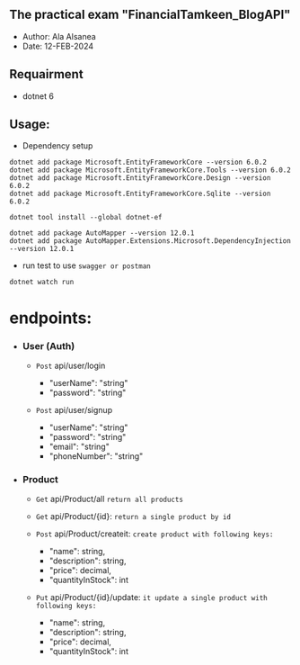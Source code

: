 ## The practical exam "FinancialTamkeen_BlogAPI"

* Author: Ala Alsanea
* Date: 12-FEB-2024

## Requairment

* dotnet 6

## Usage:

* Dependency setup

```
dotnet add package Microsoft.EntityFrameworkCore --version 6.0.2 
dotnet add package Microsoft.EntityFrameworkCore.Tools --version 6.0.2
dotnet add package Microsoft.EntityFrameworkCore.Design --version 6.0.2
dotnet add package Microsoft.EntityFrameworkCore.Sqlite --version 6.0.2

dotnet tool install --global dotnet-ef

dotnet add package AutoMapper --version 12.0.1
dotnet add package AutoMapper.Extensions.Microsoft.DependencyInjection --version 12.0.1
```

* run test to use `swagger or postman`

```
dotnet watch run
```

# endpoints:

* ### User (Auth)
  * `Post` api/user/login
    * "userName": "string"
    * "password": "string"
   
  * `Post` api/user/signup
    - "userName": "string"
    - "password": "string"
    - "email": "string"
    - "phoneNumber": "string"
  
* ### Product
  * `Get` api/Product/all `return all products`
  * `Get` api/Product/{id}: `return a single product by id`
  * `Post` api/Product/createit: `create product with following keys:`

    - "name": string,
    - "description": string,
    - "price": decimal,
    - "quantityInStock": int

  * `Put` api/Product/{id}/update: `it update a single product with following keys:`
    - "name": string,
    - "description": string,
    - "price": decimal,
    - "quantityInStock": int
